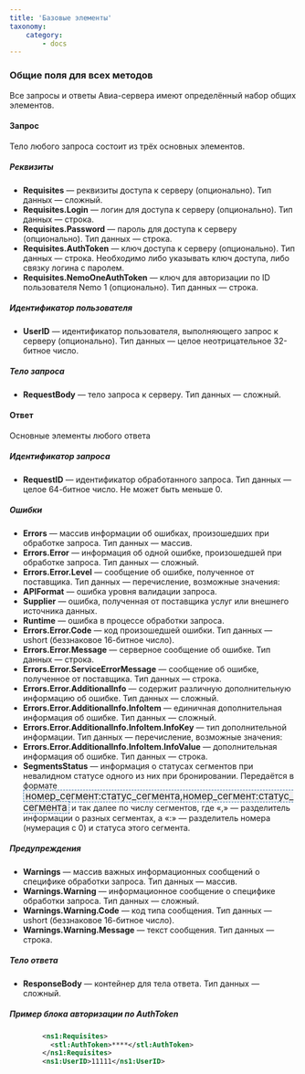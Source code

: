```yaml
---
title: 'Базовые элементы'
taxonomy:
    category:
        - docs
---
```


### Общие поля для всех методов

Все запросы и ответы Авиа-сервера имеют определённый набор общих элементов.

#### Запрос

Тело любого запроса состоит из трёх основных элементов.

##### Реквизиты

* **Requisites** — реквизиты доступа к серверу (опционально). Тип данных — сложный.
* **Requisites.Login** — логин для доступа к серверу (опционально). Тип данных — строка.
* **Requisites.Password** — пароль для доступа к серверу (опционально). Тип данных — строка.
* **Requisites.AuthToken** — ключ доступа к серверу (опционально). Тип данных — строка. Необходимо либо указывать ключ доступа, либо связку логина с паролем.
* **Requisites.NemoOneAuthToken** — ключ для авторизации по ID пользователя Nemo 1 (опционально). Тип данных — строка.


##### Идентификатор пользователя

* **UserID** — идентификатор пользователя, выполняющего запрос к серверу (опционально). Тип данных — целое неотрицательное 32-битное число.

##### Тело запроса

* **RequestBody** — тело запроса к серверу. Тип данных — сложный.

#### Ответ

Основные элементы любого ответа

##### Идентификатор запроса

* **RequestID** — идентификатор обработанного запроса. Тип данных — целое 64-битное число. Не может быть меньше 0.

##### Ошибки

* **Errors** — массив информации об ошибках, произошедших при обработке запроса. Тип данных — массив.
* **Errors.Error** — информация об одной ошибке, произошедшей при обработке запроса. Тип данных — сложный.
* **Errors.Error.Level** — сообщение об ошибке, полученное от поставщика. Тип данных — перечисление, возможные значения:
* **APIFormat** — ошибка уровня валидации запроса.
* **Supplier** — ошибка, полученная от поставщика услуг или внешнего источника данных.
* **Runtime** — ошибка в процессе обработки запроса.
* **Errors.Error.Code** — код произошедшей ошибки. Тип данных —  ushort (беззнаковое 16-битное число).
* **Errors.Error.Message** — серверное сообщение об ошибке. Тип данных — строка.
* **Errors.Error.ServiceErrorMessage** — сообщение об ошибке, полученное от поставщика. Тип данных — строка.
* **Errors.Error.AdditionalInfo** — содержит различную дополнительную информацию об ошибке. Тип данных — сложный.
* **Errors.Error.AdditionalInfo.InfoItem** — единичная дополнительная информация об ошибке. Тип данных — сложный.
* **Errors.Error.AdditionalInfo.InfoItem.InfoKey** — тип дополнительной информации. Тип данных — перечисление, возможные значения:
* **Errors.Error.AdditionalInfo.InfoItem.InfoValue** — дополнительная информация об ошибке. Тип данных — строка.
* **SegmentsStatus** — информация о статусах сегментов при невалидном статусе одного из них при бронировании. Передаётся в формате <syntaxhighlight lang="text" enclose="none" style="font-size: 1.2em; padding: 0 3px; background: #F0F0F0; border: 1px dashed #2F6FAB;">номер_сегмент:статус_сегмента,номер_сегмент:статус_сегмента</syntaxhighlight> и так далее по числу сегментов, где «,» — разделитель информации о разных сегментах, а «:» — разделитель номера (нумерация с 0) и статуса этого сегмента.

##### Предупреждения

* **Warnings** — массив важных информационных сообщений о специфике обработки запроса. Тип данных — массив.
* **Warnings.Warning** — информационное сообщение о специфике обработки запроса. Тип данных — сложный.
* **Warnings.Warning.Code** — код типа сообщения. Тип данных — ushort (беззнаковое 16-битное число).
* **Warnings.Warning.Message** — текст сообщения. Тип данных — строка.

##### Тело ответа

* **ResponseBody** — контейнер для тела ответа. Тип данных — сложный.

##### Пример блока авторизации по AuthToken
```xml
        <ns1:Requisites>
          <stl:AuthToken>****</stl:AuthToken>
        </ns1:Requisites>
        <ns1:UserID>11111</ns1:UserID>

